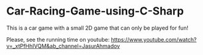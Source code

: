 # Car-Racing-Game-using-C-Sharp
This is a car game with a small 2D game that can only be played for fun!

Please, see the running time on youtube:
https://www.youtube.com/watch?v=_xtPfHhIVQM&ab_channel=JasurAhmadov
